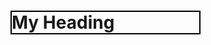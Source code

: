 <!DOCTYPE html>
<html lang="en">
<head>
    <meta charset="UTF-8">
    <meta name="viewport" content="width=, initial-scale=1.0">
    <title>Mid-Term</title>
    <style>
        h1{
            border: 2px solid black;
            width: 300px
        }
    </style>
</head>
<body>
    <H1>My Heading</H1>
</body>
</html>
